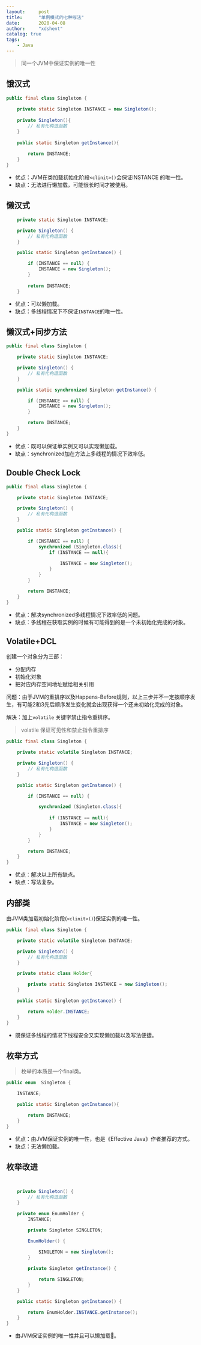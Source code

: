 ```yaml
---
layout:     post
title:      "单例模式的七种写法"
date:       2020-04-08
author:     "xdshent"
catalog: true
tags:
    - Java
---
```


> 同一个JVM中保证实例的唯一性

## 饿汉式

```java
public final class Singleton {
    
    private static Singleton INSTANCE = new Singleton();
    
    private Singleton(){
        // 私有化构造函数
    }
    
    public static Singleton getInstance(){
        
        return INSTANCE;
    }
}
```

* 优点：JVM在类加载初始化阶段`<clinit>()`会保证INSTANCE 的唯一性。
* 缺点：无法进行懒加载，可能很长时间才被使用。



## 懒汉式

```java
    private static Singleton INSTANCE;

    private Singleton() {
        // 私有化构造函数
    }

    public static Singleton getInstance() {

        if (INSTANCE == null) {
            INSTANCE = new Singleton();
        }
        
        return INSTANCE;
    }
```

* 优点：可以懒加载。
* 缺点：多线程情况下不保证`INSTANCE`的唯一性。



## 懒汉式+同步方法

```java
public final class Singleton {

    private static Singleton INSTANCE;

    private Singleton() {
        // 私有化构造函数
    }

    public static synchronized Singleton getInstance() {

        if (INSTANCE == null) {
            INSTANCE = new Singleton();
        }

        return INSTANCE;
    }
}
```

* 优点：既可以保证单实例又可以实现懒加载。
* 缺点：synchronized加在方法上多线程的情况下效率低。



## Double Check Lock

```java
public final class Singleton {

    private static Singleton INSTANCE;

    private Singleton() {
        // 私有化构造函数
    }

    public static Singleton getInstance() {

        if (INSTANCE == null) {
            synchronized (Singleton.class){
                if (INSTANCE == null){
                  
                    INSTANCE = new Singleton();
                }
            }
        }

        return INSTANCE;
    }
}
```

* 优点：解决synchronized多线程情况下效率低的问题。
* 缺点：多线程在获取实例的时候有可能得到的是一个未初始化完成的对象。



## Volatile+DCL

创建一个对象分为三部：

* 分配内存
* 初始化对象
* 把对应内存空间地址赋给相关引用

问题：由于JVM的重排序以及Happens-Before规则，以上三步并不一定按顺序发生，有可能2和3先后顺序发生变化就会出现获得一个还未初始化完成的对象。

解决：加上`volatile` 关键字禁止指令重排序。

> volatile 保证可见性和禁止指令重排序

```java
public final class Singleton {

    private static volatile Singleton INSTANCE;

    private Singleton() {
        // 私有化构造函数
    }

    public static Singleton getInstance() {

        if (INSTANCE == null) {

            synchronized (Singleton.class){
                
                if (INSTANCE == null){
                    INSTANCE = new Singleton();
                }
            }
        }

        return INSTANCE;
    }
}
```

* 优点：解决以上所有缺点。
* 缺点：写法复杂。



## 内部类

由JVM类加载初始化阶段(`<clinit>()`)保证实例的唯一性。

```java
public final class Singleton {

    private static volatile Singleton INSTANCE;

    private Singleton() {
        // 私有化构造函数
    }

    private static class Holder{

        private static Singleton INSTANCE = new Singleton();
    }

    public static Singleton getInstance() {

        return Holder.INSTANCE;
    }
}
```

* 既保证多线程的情况下线程安全又实现懒加载以及写法便捷。



## 枚举方式

> 枚举的本质是一个final类。

```java
public enum  Singleton {

    INSTANCE;

    public static Singleton getInstance(){

        return INSTANCE;
    }
}
```

* 优点：由JVM保证实例的唯一性，也是《Effective Java》作者推荐的方式。
* 缺点：无法懒加载。



## 枚举改进

```java


    private Singleton() {
        // 私有化构造函数
    }

    private enum EnumHolder {
        INSTANCE;

        private Singleton SINGLETON;

        EnumHolder() {
            
            SINGLETON = new Singleton();
        }

        private Singleton getInstance() {

            return SINGLETON;
        }
    }

    public static Singleton getInstance() {

        return EnumHolder.INSTANCE.getInstance();
    }
}
```

* 由JVM保证实例的唯一性并且可以懒加载。